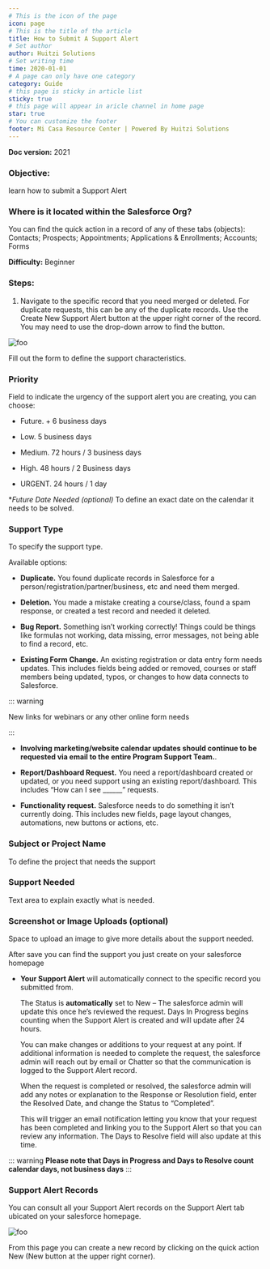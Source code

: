 ```yaml
---
# This is the icon of the page
icon: page
# This is the title of the article
title: How to Submit A Support Alert
# Set author
author: Huitzi Solutions
# Set writing time
time: 2020-01-01
# A page can only have one category
category: Guide
# this page is sticky in article list
sticky: true
# this page will appear in aricle channel in home page
star: true
# You can customize the footer
footer: Mi Casa Resource Center | Powered By Huitzi Solutions
---
```


**Doc version:** 2021

### **Objective:** 
learn how to submit a Support Alert

### **Where is it located within the Salesforce Org?**  
You can find the quick action in a record of any of these tabs (objects): Contacts; Prospects; Appointments; Applications & Enrollments; Accounts; Forms 

**Difficulty:** Beginner

### **Steps:**

1. Navigate to the specific record that you need merged or deleted. For duplicate requests, this can be any of the duplicate records. Use the Create New Support Alert button at the upper right corner of the record. You may need to use the drop-down arrow to find the button. 

<img :src="$withBase('/assets/howToSubmitASupportAlert/1.jpg')" alt="foo">

Fill out the form to define the support characteristics.

### **Priority**

Field to indicate the urgency of the support alert you are creating, you can choose: 
- Future. + 6 business days

- Low. 5 business days

- Medium. 72 hours / 3 business days

- High. 48 hours / 2 Business days

- URGENT. 24 hours / 1 day

**Future Date Needed (optional)*
To define an exact date on the calendar it needs to be solved.

### **Support Type**

To specify the support type. 

Available options:

- **Duplicate.** You found duplicate records in Salesforce for a person/registration/partner/business, etc and need them merged.

- **Deletion.** You made a mistake creating a course/class, found a spam response, or created a test record and needed it deleted.

- **Bug Report.**  Something isn’t working correctly! Things could be things like formulas not working, data missing, error messages, not being able to find a record, etc.

- **Existing Form Change.** An existing registration or data entry form needs updates. This includes fields being added or removed, courses or staff members being updated, typos, or changes to how data connects to Salesforce.

::: warning

New links for webinars or any other online form needs

:::

- **Involving marketing/website calendar updates should continue to be requested via email to the entire Program Support Team.**.

- **Report/Dashboard Request.**  You need a report/dashboard created or updated, or you need support using an existing report/dashboard. This includes “How can I see ______” requests.

- **Functionality request.** Salesforce needs to do something it isn’t currently doing. This includes new fields, page layout changes, automations, new buttons or actions, etc.

### **Subject or Project Name**

To define the project that needs the support

### **Support Needed**
		
Text area to explain exactly what is needed.

### **Screenshot or Image Uploads (optional)**

Space to upload an image to give more details about the support needed.

After save you can find the support you just create on your salesforce homepage 

- **Your Support Alert** will automatically connect to the specific record you submitted from. 

  The Status is **automatically** set to New – The salesforce admin will update this once he’s reviewed the request. Days In Progress begins counting when the Support Alert is created and will update after 24 hours.
  
  You can make changes or additions to your request at any point. If additional information is needed to complete the request, the salesforce admin will reach out by email or Chatter so that the communication is logged to the Support Alert record.
  
  When the request is completed or resolved,  the salesforce admin will add any notes or explanation to the Response or Resolution field, enter the Resolved Date, and change the Status to “Completed”. 
  
  This will trigger an email notification letting you know that your request has been completed and linking you to the Support Alert so that you can review any information. The Days to Resolve field will also update at this time. 
  
::: warning
  **Please note that Days in Progress and Days to Resolve count calendar days, not business days**
:::

### **Support Alert Records**

You can consult all your Support Alert records on the Support Alert tab ubicated on your salesforce homepage. 

<img :src="$withBase('/assets/howToSubmitASupportAlert/2.png')" alt="foo">

From this page you can create a new record by clicking on the quick action New (New button at the upper right corner).